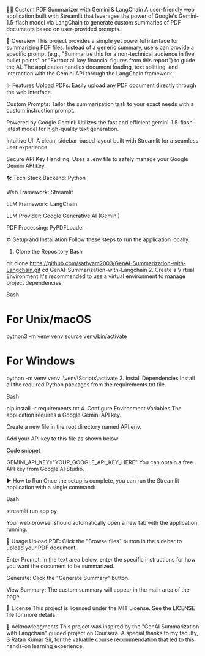 📄✨ Custom PDF Summarizer with Gemini & LangChain
A user-friendly web application built with Streamlit that leverages the power of Google's Gemini-1.5-flash model via LangChain to generate custom summaries of PDF documents based on user-provided prompts.

🚀 Overview
This project provides a simple yet powerful interface for summarizing PDF files. Instead of a generic summary, users can provide a specific prompt (e.g., "Summarize this for a non-technical audience in five bullet points" or "Extract all key financial figures from this report") to guide the AI. The application handles document loading, text splitting, and interaction with the Gemini API through the LangChain framework.

✨ Features
Upload PDFs: Easily upload any PDF document directly through the web interface.

Custom Prompts: Tailor the summarization task to your exact needs with a custom instruction prompt.

Powered by Google Gemini: Utilizes the fast and efficient gemini-1.5-flash-latest model for high-quality text generation.

Intuitive UI: A clean, sidebar-based layout built with Streamlit for a seamless user experience.

Secure API Key Handling: Uses a .env file to safely manage your Google Gemini API key.

🛠️ Tech Stack
Backend: Python

Web Framework: Streamlit

LLM Framework: LangChain

LLM Provider: Google Generative AI (Gemini)

PDF Processing: PyPDFLoader

⚙️ Setup and Installation
Follow these steps to run the application locally.

1. Clone the Repository
Bash

git clone https://github.com/sathyam2003/GenAI-Summarization-with-Langchain.git
cd GenAI-Summarization-with-Langchain
2. Create a Virtual Environment
It's recommended to use a virtual environment to manage project dependencies.

Bash

# For Unix/macOS
python3 -m venv venv
source venv/bin/activate

# For Windows
python -m venv venv
.\venv\Scripts\activate
3. Install Dependencies
Install all the required Python packages from the requirements.txt file.

Bash

pip install -r requirements.txt
4. Configure Environment Variables
The application requires a Google Gemini API key.

Create a new file in the root directory named API.env.

Add your API key to this file as shown below:

Code snippet

GEMINI_API_KEY="YOUR_GOOGLE_API_KEY_HERE"
You can obtain a free API key from Google AI Studio.

▶️ How to Run
Once the setup is complete, you can run the Streamlit application with a single command:

Bash

streamlit run app.py

Your web browser should automatically open a new tab with the application running.

📖 Usage
Upload PDF: Click the "Browse files" button in the sidebar to upload your PDF document.

Enter Prompt: In the text area below, enter the specific instructions for how you want the document to be summarized.

Generate: Click the "Generate Summary" button.

View Summary: The custom summary will appear in the main area of the page.

📜 License
This project is licensed under the MIT License. See the LICENSE file for more details.

🙏 Acknowledgments
This project was inspired by the "GenAI Summarization with Langchain" guided project on Coursera. A special thanks to my faculty, S Ratan Kumar Sir, for the valuable course recommendation that led to this hands-on learning experience.
